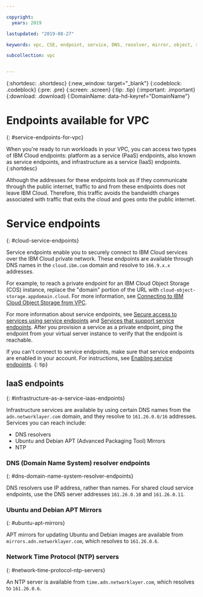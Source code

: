```yaml
---

copyright:
  years: 2019

lastupdated: "2019-08-27"

keywords: vpc, CSE, endpoint, service, DNS, resolver, mirror, object, storage, bandwidth, charges

subcollection: vpc


---
```


{:shortdesc: .shortdesc}
{:new_window: target="_blank"}
{:codeblock: .codeblock}
{:pre: .pre}
{:screen: .screen}
{:tip: .tip}
{:important: .important}
{:download: .download}
{:DomainName: data-hd-keyref="DomainName"}

# Endpoints available for VPC
{: #service-endpoints-for-vpc}

When you're ready to run workloads in your VPC, you can access two types of IBM Cloud endpoints: platform as a service (PaaS) endpoints, also known as service endpoints, and infrastructure as a service (IaaS) endpoints. 
{:shortdesc}

Although the addresses for these endpoints look as if they communicate through the public internet, traffic to and from these endpoints does not leave IBM Cloud. Therefore, this traffic avoids the bandwidth charges associated with traffic that exits the cloud and goes onto the public internet.

# Service endpoints
{: #cloud-service-endpoints}

Service endpoints enable you to securely connect to IBM Cloud services over the IBM Cloud private network. These endpoints are available through DNS names in the `cloud.ibm.com` domain and resolve to `166.9.x.x` addresses. 

For example, to reach a private endpoint for an IBM Cloud Object Storage (COS) instance, replace the "domain" portion of the URL with `cloud-object-storage.appdomain.cloud`. For more information, see [Connecting to IBM Cloud Object Storage from VPC](/docs/vpc?topic=vpc-connecting-vpc-cos).

For more information about service endpoints, see [Secure access to services using service endpoints](/docs/resources?topic=resources-service-endpoints) and [Services that support service endpoints](/docs/resources?topic=resources-private-network-endpoints#services-support-service-endpoints). After you provision a service as a private endpoint, ping the endpoint from your virtual server instance to verify that the endpoint is reachable.

If you can't connect to service endpoints, make sure that service endpoints are enabled in your account. For instructions, see [Enabling service endpoints](/docs/account?topic=account-vrf-service-endpoint#service-endpoint).
{: tip}

## IaaS endpoints
{: #infrastructure-as-a-service-iaas-endpoints}

Infrastructure services are available by using certain DNS names from the `adn.networklayer.com` domain, and they resolve to `161.26.0.0/16` addresses. Services you can reach include:

* DNS resolvers
* Ubuntu and Debian APT (Advanced Packaging Tool) Mirrors
* NTP

### DNS (Domain Name System) resolver endpoints
{: #dns-domain-name-system-resolver-endpoints}

DNS resolvers use IP address, rather than names. For shared cloud service endpoints, use the DNS server addresses `161.26.0.10` and `161.26.0.11`.

### Ubuntu and Debian APT Mirrors
{: #ubuntu-apt-mirrors}

APT mirrors for updating Ubuntu and Debian images are available from `mirrors.adn.networklayer.com`, which resolves to `161.26.0.6`.

### Network Time Protocol (NTP) servers
{: #network-time-protocol-ntp-servers}

An NTP server is available from `time.adn.networklayer.com`, which resolves to `161.26.0.6`.


